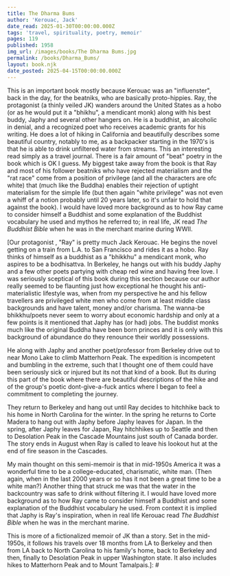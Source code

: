 ```yaml
---
title: The Dharma Bums
author: 'Kerouac, Jack'
date_read: 2025-01-30T00:00:00.000Z
tags: 'travel, spirituality, poetry, memoir'
pages: 119
published: 1958
img_url: /images/books/The Dharma Bums.jpg
permalink: /books/Dharma_Bums/
layout: book.njk
date_posted: 2025-04-15T00:00:00.000Z
---
```

This is an important book mostly because Kerouac was an "influenster", back in the day, for the beatniks, who are basically proto-hippies.  Ray, the protagonist (a thinly veiled JK) wanders around the United States as a hobo (or as 
he would put it a "bhikhu", a mendicant monk) along with his best buddy, Japhy and several other hangers on.  He is a buddhist, an alcoholic in denial, and a recognized poet who receives academic grants for his writing.  He does a lot of hiking in California and beautifully describes some beautiful country, notably to me, as a backpacker starting in the 1970's is that he is able to drink unfiltered water from streams. This an interesting
read simply as a travel journal.  There is a fair amount of "beat" poetry in the book which is OK I guess.  My biggest
take away from the book is that Ray and most of his follower beatniks who have rejected materialism and the "rat race" come from a position of privilege (and all the characters are ofc white) that (much like the Buddha) enables their rejection of uptight materialism for the simple life (but then again "white privilege" was not even a whiff of a notion probably until 20 years later, so it's unfair to hold that against the book). 
I would have loved more background as to
how Ray came to consider himself a Buddhist and some explanation of the Buddhist vocabulary he used and mythos he referred to; in real life, JK read _The Buddhist Bible_ when he was in the merchant marine during WWII.


[Our protagonist , "Ray" is pretty much Jack Kerouac. He begins the novel getting on a train from L.A. to San Francisco and rides it as a hobo.
Ray thinks of himself as a buddhist as a "bhikkhu" a mendicant monk, who aspires to be a bodhisattva. In Berkeley, he hangs out with his buddy
Japhy and a few other poets partying with cheap red wine and having free love. I was seriously sceptical of this book during this section because
our author really seemed to be flaunting just how exceptional he thought his anti-materialistic lifestyle was, when from my perspective he and his
fellow travellers are privileged white men who come from at least middle class backgrounds and have talent, money and/or charisma. The wanna-be
bhikkhu/poets never seem to worry about economic hardship and only at a few points is it mentioned that Japhy has (or had) jobs.  The buddist monks
much like the original Buddha have been born princes and it is only with this background of abundance do they renounce their worldly possessions.

He along with Japhy and another poet/professor from Berkeley drive out to near Mono Lake to climb Matterhorn Peak. The expedition is incompetent and
bumbling in the extreme, such that I thought one of them could have been seriously sick or injured but its not that kind of a book. But its during
this part of the book where there are beautiful descriptions of the hike and of the group's poetic dont-give-a-fuck antics where I began to feel
a commitment to completing the journey.

They return to Berkeley and hang out until Ray decides to hitchhike back to his home in North Carolina for the winter. In the spring
he returns to Corte Madera to hang out with Japhy before Japhy leaves for Japan. In the spring, after Japhy leaves for Japan, Ray hitchhikes up to Seattle and then to
Desolation Peak in the Cascade Mountains just south of Canada border. The story ends in August when Ray is called to leave his lookout hut at the end
of fire season in the Cascades.

My main thought on this semi-memoir is that in mid-1950s America it was a wonderful time to be a college-educated, charismatic, white man.
(Then again, when in the last 2000 years or so has it not been a great time to be a white man?) Another
thing that struck me was that the water in the backcountry was safe to drink without filtering it. I would have loved more background as to
how Ray came to consider himself a Buddhist and some explanation of the Buddhist vocabulary he used. From context it is implied that Japhy is
Ray's inspiration, when in real life Kerouac read _The Buddhist Bible_ when he was in the merchant marine.

This is more of a fictionalized memoir of JK than a story.  Set in the mid-1950s, it follows his travels over
18 months from LA to Berkeley and then from LA back to North Carolina to his family's home, back to Berkeley and then,
finally to Desolation Peak in upper Washington state.  It also includes hikes to Matterhorn Peak and to Mount Tamalpais.]: #
